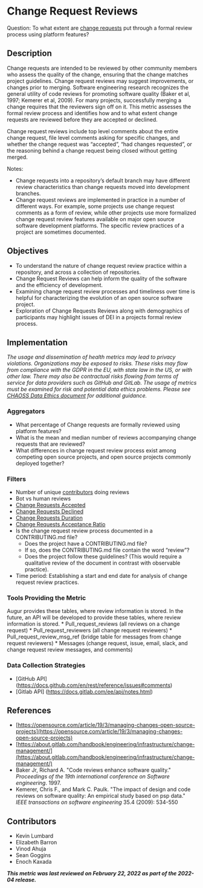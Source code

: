 # Change Request Reviews

Question: To what extent are [change requests](https://chaoss.community/metric-change-requests/) put through a formal review process using platform features? 

## Description
Change requests are intended to be reviewed by other community members who assess the quality of the change, ensuring that the change matches project guidelines. Change request reviews may suggest improvements, or changes prior to merging. Software engineering research recognizes the general utility of code reviews for promoting software quality (Baker et al, 1997; Kemerer et al, 2009).  For many projects, successfully merging a change requires that the reviewers sign off on it. This metric assesses the formal review process and identifies how and to what extent change requests are reviewed before they are accepted or declined.  

Change request reviews include top level comments about the entire change request, file level comments asking for specific changes, and whether the change request was “accepted”, “had changes requested”, or the reasoning behind a change request being closed without getting merged. 

Notes:
* Change requests into a repository’s default branch may have different review characteristics than change requests moved into development branches.  
* Change request reviews are implemented in practice in a number of different ways. For example, some projects use change request comments as a form of review, while other projects use more formalized change request review features available on major open source software development platforms. The specific review practices of a project are sometimes documented. 

## Objectives
* To understand the nature of change request review practice within a repository, and across a collection of repositories.
* Change Request Reviews can help inform the quality of the software and the efficiency of development.
* Examining change request review processes and timeliness over time is helpful for characterizing the evolution of an open source software project.
* Exploration of Change Requests Reviews along with demographics of participants may highlight issues of DEI in a projects formal review process.

## Implementation
*The usage and dissemination of health metrics may lead to privacy violations. Organizations may be exposed to risks. These risks may flow from compliance with the GDPR in the EU, with state law in the US, or with other law. There may also be contractual risks flowing from terms of service for data providers such as GitHub and GitLab. The usage of metrics must be examined for risk and potential data ethics problems. Please see [CHAOSS Data Ethics document](https://github.com/chaoss/community/blob/main/data-use-statement.md) for additional guidance.*

### Aggregators

* What percentage of Change requests are formally reviewed using platform features? 
* What is the mean and median number of reviews accompanying change requests that are reviewed? 
* What differences in change request review process exist among competing open source projects, and open source projects commonly deployed together? 

### Filters 
* Number of unique [contributors](https://chaoss.community/metric-contributors/) doing reviews
* Bot vs human reviews
* [Change Requests Accepted](https://chaoss.community/metric-change-requests-accepted/)
* [Change Requests Declined](https://chaoss.community/metric-change-requests-declined/)
* [Change Requests Duration](https://chaoss.community/metric-change-requests-duration/)
* [Change Requests Acceptance Ratio]([https://chaoss.community/metric-change-request-acceptance-ratio/](https://chaoss.community/metric-change-request-acceptance-ratio/))
* Is the change request review process documented in a CONTRIBUTING.md file? 
    * Does the project have a CONTRIBUTING.md file?
    * If so, does the CONTRIBUTING.md file contain the word “review”? 
    * Does the project follow these guidelines? (This would require a qualitative review of the document in contrast with observable practice). 
* Time period: Establishing a start and end date for analysis of change request review practices. 



### Tools Providing the Metric 
Augur provides these tables, where review information is stored. In the future, an API will be developed to provide these tables, where review information is stored. 
    * Pull_request_reviews (all reviews on a change request)
    * Pull_request_reviewers (all change request reviewers)
    * Pull_request_review_msg_ref (bridge table for messages from change request reviewers)
    * Messages (change request, issue, email, slack, and change request review messages, and comments) 


### Data Collection Strategies 
* [GitHub API] (https://docs.github.com/en/rest/reference/issues#comments)
* [Gitlab API] (https://docs.gitlab.com/ee/api/notes.html)


## References
* [https://opensource.com/article/19/3/managing-changes-open-source-projects](https://opensource.com/article/19/3/managing-changes-open-source-projects)
* [https://about.gitlab.com/handbook/engineering/infrastructure/change-management/](https://about.gitlab.com/handbook/engineering/infrastructure/change-management/) 
* Baker Jr, Richard A. "Code reviews enhance software quality." _Proceedings of the 19th international conference on Software engineering_. 1997.
* Kemerer, Chris F., and Mark C. Paulk. "The impact of design and code reviews on software quality: An empirical study based on psp data." _IEEE transactions on software engineering_ 35.4 (2009): 534-550

## Contributors
* Kevin Lumbard
* Elizabeth Barron
* Vinod Ahuja
* Sean Goggins
* Enoch Kaxada

***This metric was last reviewed on February 22, 2022 as part of the 2022-04 release.***

